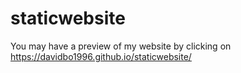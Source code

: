 ﻿# staticwebsite


You may have a preview of my website by clicking on https://davidbo1996.github.io/staticwebsite/
